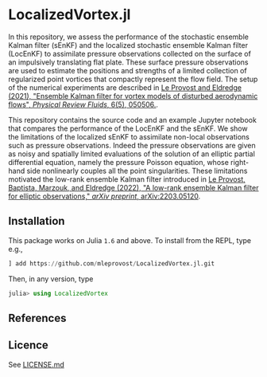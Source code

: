 # LocalizedVortex.jl


In this repository, we assess the performance of the stochastic ensemble Kalman filter (sEnKF) and the localized stochastic ensemble Kalman filter (LocEnKF) to assimilate pressure observations collected on the surface of an impulsively translating flat plate. These surface pressure observations are used to estimate the positions and strengths of a limited collection of regularized point vortices that compactly represent the flow field. The setup of the numerical experiments are described in
[Le Provost and Eldredge (2021), "Ensemble Kalman filter for vortex models of disturbed aerodynamic flows", *Physical Review Fluids*, 6(5), 050506.](https://journals.aps.org/prfluids/abstract/10.1103/PhysRevFluids.6.050506).


This repository contains the source code and an example Jupyter notebook that compares the performance of the LocEnKF and the sEnKF. We show the limitations of the localized sEnKF to assimilate non-local observations such as pressure observations. Indeed the pressure observations are given as noisy and spatially limited evaluations of the solution of an elliptic partial differential equation, namely the pressure Poisson equation, whose right-hand side nonlinearly couples all the point singularities. These limitations motivated the low-rank ensemble Kalman filter introduced in [Le Provost, Baptista, Marzouk, and Eldredge (2022), "A low-rank ensemble Kalman filter for elliptic observations," *arXiv preprint*, arXiv:2203.05120](https://arxiv.org/abs/2203.05120).

## Installation

This package works on Julia `1.6` and above. To install from the REPL, type
e.g.,
```julia
] add https://github.com/mleprovost/LocalizedVortex.jl.git
```

Then, in any version, type
```julia
julia> using LocalizedVortex
```

## References

[^1]: Le Provost and Eldredge (2021), "Ensemble Kalman filter for vortex models of disturbed aerodynamic flows", *Physical Review Fluids*, 6(5), 050506.

[^2]: Le Provost, Baptista, Marzouk, and Eldredge (2022), "A low-rank ensemble Kalman filter for elliptic observations," *arXiv preprint*, [arXiv:2203.05120](https://arxiv.org/abs/2203.05120).


## Licence

See [LICENSE.md](https://github.com/mleprovost/LocalizedVortex.jl/raw/main/LICENSE.md)
